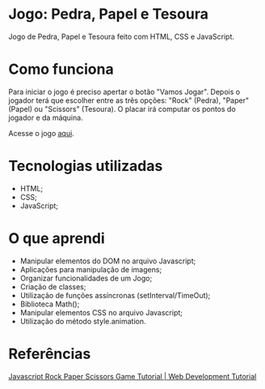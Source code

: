 # Jogo: Pedra, Papel e Tesoura

 Jogo de Pedra, Papel e Tesoura feito com HTML, CSS e JavaScript.
 
  # Como funciona
 
 Para iniciar o jogo é preciso apertar o botão "Vamos Jogar".
 Depois o jogador terá que escolher entre as três opções: "Rock" (Pedra), "Paper" (Papel) ou "Scissors" (Tesoura).
 O placar irá computar os pontos do jogador e da máquina.
 
 Acesse o jogo [aqui](https://fernanda-dantas.github.io/Pedra_Papel_Tesoura/).
 
 
 # Tecnologias utilizadas
 * HTML;
* CSS;
* JavaScript;

# O que aprendi

* Manipular elementos do DOM no arquivo Javascript;
* Aplicações para manipulação de imagens;
* Organizar funcionalidades de um Jogo;
* Criação de classes;
* Utilização de funções assíncronas (setInterval/TimeOut);
* Biblioteca Math();
* Manipular elementos CSS no arquivo Javascript;
* Utilização do método style.animation.

# Referências
[Javascript Rock Paper Scissors Game Tutorial | Web Development Tutorial](https://www.youtube.com/watch?v=qWPtKtYEsN4&list=PLyMSASReZkcumWgZ_z9VCnd6f3VGqcsCW&index=2)
